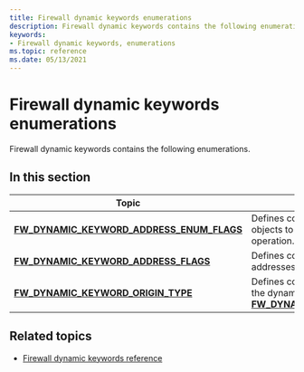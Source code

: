 ```yaml
---
title: Firewall dynamic keywords enumerations
description: Firewall dynamic keywords contains the following enumerations.
keywords:
- Firewall dynamic keywords, enumerations
ms.topic: reference
ms.date: 05/13/2021
---
```


# Firewall dynamic keywords enumerations

Firewall dynamic keywords contains the following enumerations.

## In this section

| Topic | Description |
|-|-|
| [**FW_DYNAMIC_KEYWORD_ADDRESS_ENUM_FLAGS**](/windows/win32/api/netfw/ne-netfw-fw_dynamic_keyword_address_enum_flags) | Defines constants that specify the kind(s) of objects to include in an enumeration operation. |
| [**FW_DYNAMIC_KEYWORD_ADDRESS_FLAGS**](/windows/win32/api/netfw/ne-netfw-fw_dynamic_keyword_address_flags) | Defines constants that specify how IP addresses are to be resolved. |
| [**FW_DYNAMIC_KEYWORD_ORIGIN_TYPE**](/windows/win32/api/netfw/ne-netfw-fw_dynamic_keyword_origin_type) | Defines constants that specify the origin of the dynamic keyword address object in an [**FW_DYNAMIC_KEYWORD_ADDRESS_DATA0**](/windows/win32/api/netfw/ns-netfw-fw_dynamic_keyword_address_data0). |

## Related topics

* [Firewall dynamic keywords reference](firewall-dynamic-keywords-reference.md)
